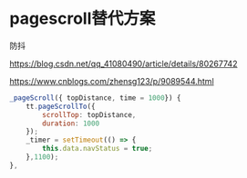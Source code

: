 # pagescroll替代方案

防抖

 https://blog.csdn.net/qq_41080490/article/details/80267742 

 https://www.cnblogs.com/zhensg123/p/9089544.html 

```js
_pageScroll({ topDistance, time = 1000}) {
    tt.pageScrollTo({
        scrollTop: topDistance,
        duration: 1000
    });
    _timer = setTimeout(() => {
        this.data.navStatus = true;
    },1100);
},
```


